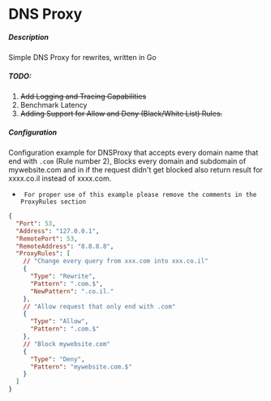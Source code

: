 # DNS Proxy
##### Description
Simple DNS Proxy for rewrites, written in Go

##### TODO:
1. <del>Add Logging and Tracing Capabilities<del> 
2. Benchmark Latency
3. <del>Adding Support for Allow and Deny (Black/White List) Rules.<del>

##### Configuration
Configuration example for DNSProxy that accepts every domain name that end with ```.com``` (Rule number 2), Blocks every domain and subdomain of mywebsite.com and in if the request didn't get blocked also return result for xxxx.co.il instead of xxxx.com.  
* ``` For proper use of this example please remove the comments in the ProxyRules section```

```json
{
  "Port": 53,
  "Address": "127.0.0.1",
  "RemotePort": 53,
  "RemoteAddress": "8.8.8.8",
  "ProxyRules": [
    // "Change every query from xxx.com into xxx.co.il"
    {
      "Type": "Rewrite",
      "Pattern": ".com.$",
      "NewPattern": ".co.il."
    },
    // "Allow request that only end with .com"
    {
      "Type": "Allow",
      "Pattern": ".com.$"
    },
    // "Block mywebsite.com"
    {
      "Type": "Deny",
      "Pattern": "mywebsite.com.$"
    }
  ]
}


```
